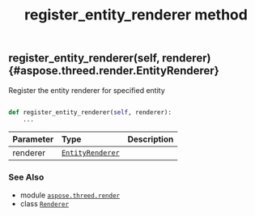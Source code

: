 ﻿---
title: register_entity_renderer method
second_title: Aspose.3D for Python via .NET API References
description: 
type: docs
weight: 60
url: /python-net/aspose.threed.render/renderer/register_entity_renderer/
is_root: false
---

## register_entity_renderer(self, renderer) {#aspose.threed.render.EntityRenderer}

Register the entity renderer for specified entity



```python

def register_entity_renderer(self, renderer):
    ...
```


| Parameter | Type | Description |
| :- | :- | :- |
| renderer | [`EntityRenderer`](/3d/python-net/aspose.threed.render/entityrenderer) |  |



### See Also
* module [`aspose.threed.render`](../../)
* class [`Renderer`](/3d/python-net/aspose.threed.render/renderer)
